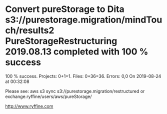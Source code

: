 # Convert pureStorage to Dita s3://purestorage.migration/mindTouch/results2 PureStorageRestructuring 2019.08.13 completed with 100 % success

100 % success. Projects: 0+1=1.  Files: 0+36=36. Errors: 0,0  On 2019-08-24 at 00:32:08



Please see: aws s3 sync s3://purestorage.migration/restructured or exchange.ryffine/users/aws/pureStorage/

http://www.ryffine.com
